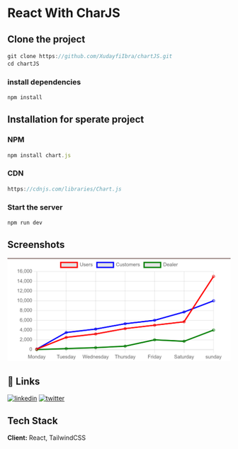 
# React With CharJS
## Clone the project
```js
git clone https://github.com/XudayfiIbra/chartJS.git
cd chartJS
```
### install dependencies
```js
npm install
```
## Installation for sperate project
### NPM
```js
npm install chart.js

```
### CDN
```js
https://cdnjs.com/libraries/Chart.js
```
### Start the server

```javascript
npm run dev
```

## Screenshots

![App Screenshot](/public/assets/screenshots/lineChart.png)

## 🔗 Links
[![linkedin](https://img.shields.io/badge/linkedin-0A66C2?style=for-the-badge&logo=linkedin&logoColor=white)](https://www.linkedin.com/in/xudayfi-baari-42a418282/)
[![twitter](https://img.shields.io/badge/twitter-1DA1F2?style=for-the-badge&logo=twitter&logoColor=white)](https://twitter.com/XudayfiBaari)


## Tech Stack

**Client:** React, TailwindCSS


